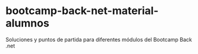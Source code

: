 # bootcamp-back-net-material-alumnos
Soluciones y puntos de partida para diferentes módulos del Bootcamp Back .net
